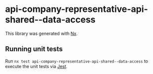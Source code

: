 # api-company-representative-api-shared--data-access

This library was generated with [Nx](https://nx.dev).

## Running unit tests

Run `nx test api-company-representative-api-shared--data-access` to execute the unit tests via [Jest](https://jestjs.io).
